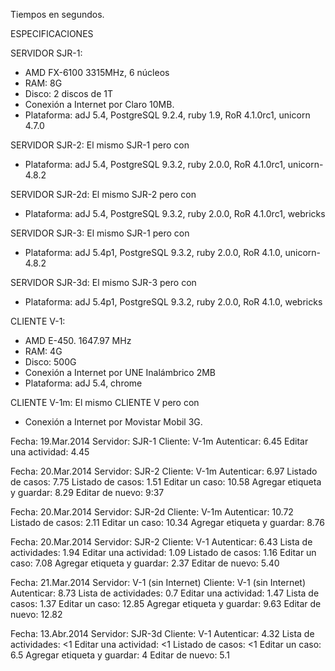 
Tiempos en segundos.

ESPECIFICACIONES

SERVIDOR SJR-1:
* AMD FX-6100 3315MHz, 6 núcleos
* RAM: 8G
* Disco: 2 discos de 1T
* Conexión a Internet por Claro 10MB.
* Plataforma: adJ 5.4, PostgreSQL 9.2.4, ruby 1.9, RoR 4.1.0rc1, unicorn 4.7.0


SERVIDOR SJR-2:
El mismo SJR-1 pero con
* Plataforma: adJ 5.4, PostgreSQL 9.3.2, ruby 2.0.0, RoR 4.1.0rc1, unicorn-4.8.2


SERVIDOR SJR-2d:
El mismo SJR-2 pero con
* Plataforma: adJ 5.4, PostgreSQL 9.3.2, ruby 2.0.0, RoR 4.1.0rc1, webricks

SERVIDOR SJR-3:
El mismo SJR-1 pero con
* Plataforma: adJ 5.4p1, PostgreSQL 9.3.2, ruby 2.0.0, RoR 4.1.0, unicorn-4.8.2


SERVIDOR SJR-3d:
El mismo SJR-3 pero con
* Plataforma: adJ 5.4p1, PostgreSQL 9.3.2, ruby 2.0.0, RoR 4.1.0, webricks


CLIENTE V-1:
* AMD E-450. 1647.97 MHz
* RAM: 4G
* Disco: 500G
* Conexión a Internet por UNE Inalámbrico 2MB
* Plataforma: adJ 5.4, chrome

CLIENTE V-1m:
El mismo CLIENTE V pero con
* Conexión a Internet por Movistar Mobil 3G.


Fecha: 19.Mar.2014
Servidor: SJR-1
Cliente: V-1m
Autenticar: 6.45
Editar una actividad: 4.45


Fecha: 20.Mar.2014
Servidor: SJR-2
Cliente: V-1m
Autenticar: 6.97
Listado de casos: 7.75
Listado de casos: 1.51
Editar un caso: 10.58
Agregar etiqueta y guardar: 8.29
Editar de nuevo: 9:37


Fecha: 20.Mar.2014
Servidor: SJR-2d
Cliente: V-1m
Autenticar: 10.72
Listado de casos: 2.11
Editar un caso: 10.34
Agregar etiqueta y guardar: 8.76


Fecha: 20.Mar.2014
Servidor: SJR-2
Cliente: V-1
Autenticar: 6.43
Lista de actividades: 1.94
Editar una actividad: 1.09
Listado de casos: 1.16
Editar un caso: 7.08
Agregar etiqueta y guardar: 2.37
Editar de nuevo: 5.40


Fecha: 21.Mar.2014
Servidor: V-1 (sin Internet)
Cliente: V-1 (sin Internet)
Autenticar: 8.73
Lista de actividades: 0.7
Editar una actividad: 1.47
Lista de casos: 1.37
Editar un caso: 12.85
Agregar etiqueta y guardar: 9.63
Editar de nuevo: 12.82

Fecha: 13.Abr.2014
Servidor: SJR-3d
Cliente: V-1
Autenticar: 4.32
Lista de actividades: <1
Editar una actividad: <1
Listado de casos: <1
Editar un caso: 6.5
Agregar etiqueta y guardar: 4
Editar de nuevo: 5.1

